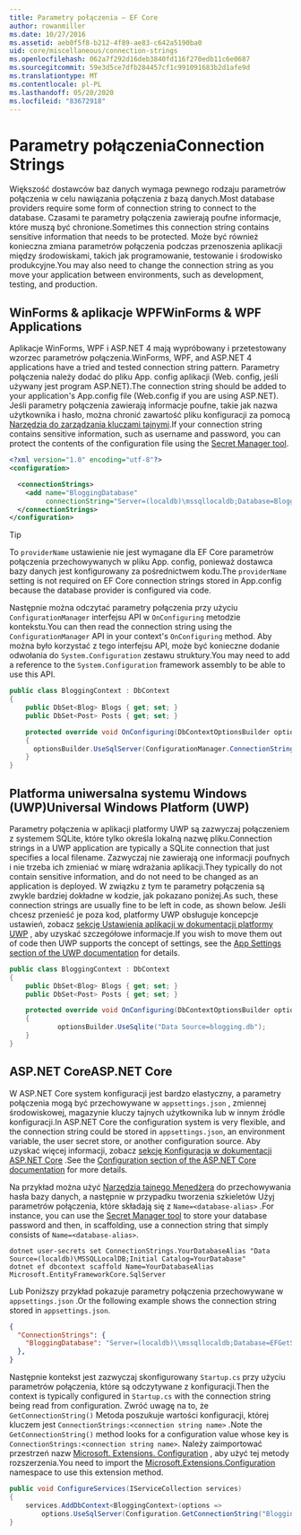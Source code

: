 ```yaml
---
title: Parametry połączenia — EF Core
author: rowanmiller
ms.date: 10/27/2016
ms.assetid: aeb0f5f8-b212-4f89-ae83-c642a5190ba0
uid: core/miscellaneous/connection-strings
ms.openlocfilehash: 062a7f292d16deb3840fd116f270edb11c6e0687
ms.sourcegitcommit: 59e3d5ce7dfb284457cf1c991091683b2d1afe9d
ms.translationtype: MT
ms.contentlocale: pl-PL
ms.lasthandoff: 05/20/2020
ms.locfileid: "83672918"
---
```

# <a name="connection-strings"></a><span data-ttu-id="1b09e-102">Parametry połączenia</span><span class="sxs-lookup"><span data-stu-id="1b09e-102">Connection Strings</span></span>

<span data-ttu-id="1b09e-103">Większość dostawców baz danych wymaga pewnego rodzaju parametrów połączenia w celu nawiązania połączenia z bazą danych.</span><span class="sxs-lookup"><span data-stu-id="1b09e-103">Most database providers require some form of connection string to connect to the database.</span></span> <span data-ttu-id="1b09e-104">Czasami te parametry połączenia zawierają poufne informacje, które muszą być chronione.</span><span class="sxs-lookup"><span data-stu-id="1b09e-104">Sometimes this connection string contains sensitive information that needs to be protected.</span></span> <span data-ttu-id="1b09e-105">Może być również konieczna zmiana parametrów połączenia podczas przenoszenia aplikacji między środowiskami, takich jak programowanie, testowanie i środowisko produkcyjne.</span><span class="sxs-lookup"><span data-stu-id="1b09e-105">You may also need to change the connection string as you move your application between environments, such as development, testing, and production.</span></span>

## <a name="winforms--wpf-applications"></a><span data-ttu-id="1b09e-106">WinForms & aplikacje WPF</span><span class="sxs-lookup"><span data-stu-id="1b09e-106">WinForms & WPF Applications</span></span>

<span data-ttu-id="1b09e-107">Aplikacje WinForms, WPF i ASP.NET 4 mają wypróbowany i przetestowany wzorzec parametrów połączenia.</span><span class="sxs-lookup"><span data-stu-id="1b09e-107">WinForms, WPF, and ASP.NET 4 applications have a tried and tested connection string pattern.</span></span> <span data-ttu-id="1b09e-108">Parametry połączenia należy dodać do pliku App. config aplikacji (Web. config, jeśli używany jest program ASP.NET).</span><span class="sxs-lookup"><span data-stu-id="1b09e-108">The connection string should be added to your application's App.config file (Web.config if you are using ASP.NET).</span></span> <span data-ttu-id="1b09e-109">Jeśli parametry połączenia zawierają informacje poufne, takie jak nazwa użytkownika i hasło, można chronić zawartość pliku konfiguracji za pomocą [Narzędzia do zarządzania kluczami tajnymi](/aspnet/core/security/app-secrets#secret-manager).</span><span class="sxs-lookup"><span data-stu-id="1b09e-109">If your connection string contains sensitive information, such as username and password, you can protect the contents of the configuration file using the [Secret Manager tool](/aspnet/core/security/app-secrets#secret-manager).</span></span>

``` xml
<?xml version="1.0" encoding="utf-8"?>
<configuration>

  <connectionStrings>
    <add name="BloggingDatabase"
         connectionString="Server=(localdb)\mssqllocaldb;Database=Blogging;Trusted_Connection=True;" />
  </connectionStrings>
</configuration>
```

> [!TIP]  
> <span data-ttu-id="1b09e-110">To `providerName` ustawienie nie jest wymagane dla EF Core parametrów połączenia przechowywanych w pliku App. config, ponieważ dostawca bazy danych jest konfigurowany za pośrednictwem kodu.</span><span class="sxs-lookup"><span data-stu-id="1b09e-110">The `providerName` setting is not required on EF Core connection strings stored in App.config because the database provider is configured via code.</span></span>

<span data-ttu-id="1b09e-111">Następnie można odczytać parametry połączenia przy użyciu `ConfigurationManager` interfejsu API w `OnConfiguring` metodzie kontekstu.</span><span class="sxs-lookup"><span data-stu-id="1b09e-111">You can then read the connection string using the `ConfigurationManager` API in your context's `OnConfiguring` method.</span></span> <span data-ttu-id="1b09e-112">Aby można było korzystać z tego interfejsu API, może być konieczne dodanie odwołania do `System.Configuration` zestawu struktury.</span><span class="sxs-lookup"><span data-stu-id="1b09e-112">You may need to add a reference to the `System.Configuration` framework assembly to be able to use this API.</span></span>

``` csharp
public class BloggingContext : DbContext
{
    public DbSet<Blog> Blogs { get; set; }
    public DbSet<Post> Posts { get; set; }

    protected override void OnConfiguring(DbContextOptionsBuilder optionsBuilder)
    {
      optionsBuilder.UseSqlServer(ConfigurationManager.ConnectionStrings["BloggingDatabase"].ConnectionString);
    }
}
```

## <a name="universal-windows-platform-uwp"></a><span data-ttu-id="1b09e-113">Platforma uniwersalna systemu Windows (UWP)</span><span class="sxs-lookup"><span data-stu-id="1b09e-113">Universal Windows Platform (UWP)</span></span>

<span data-ttu-id="1b09e-114">Parametry połączenia w aplikacji platformy UWP są zazwyczaj połączeniem z systemem SQLite, które tylko określa lokalną nazwę pliku.</span><span class="sxs-lookup"><span data-stu-id="1b09e-114">Connection strings in a UWP application are typically a SQLite connection that just specifies a local filename.</span></span> <span data-ttu-id="1b09e-115">Zazwyczaj nie zawierają one informacji poufnych i nie trzeba ich zmieniać w miarę wdrażania aplikacji.</span><span class="sxs-lookup"><span data-stu-id="1b09e-115">They typically do not contain sensitive information, and do not need to be changed as an application is deployed.</span></span> <span data-ttu-id="1b09e-116">W związku z tym te parametry połączenia są zwykle bardziej dokładne w kodzie, jak pokazano poniżej.</span><span class="sxs-lookup"><span data-stu-id="1b09e-116">As such, these connection strings are usually fine to be left in code, as shown below.</span></span> <span data-ttu-id="1b09e-117">Jeśli chcesz przenieść je poza kod, platformy UWP obsługuje koncepcje ustawień, zobacz [sekcję Ustawienia aplikacji w dokumentacji platformy UWP](/windows/uwp/app-settings/store-and-retrieve-app-data) , aby uzyskać szczegółowe informacje.</span><span class="sxs-lookup"><span data-stu-id="1b09e-117">If you wish to move them out of code then UWP supports the concept of settings, see the [App Settings section of the UWP documentation](/windows/uwp/app-settings/store-and-retrieve-app-data) for details.</span></span>

``` csharp
public class BloggingContext : DbContext
{
    public DbSet<Blog> Blogs { get; set; }
    public DbSet<Post> Posts { get; set; }

    protected override void OnConfiguring(DbContextOptionsBuilder optionsBuilder)
    {
            optionsBuilder.UseSqlite("Data Source=blogging.db");
    }
}
```

## <a name="aspnet-core"></a><span data-ttu-id="1b09e-118">ASP.NET Core</span><span class="sxs-lookup"><span data-stu-id="1b09e-118">ASP.NET Core</span></span>

<span data-ttu-id="1b09e-119">W ASP.NET Core system konfiguracji jest bardzo elastyczny, a parametry połączenia mogą być przechowywane w `appsettings.json` , zmiennej środowiskowej, magazynie kluczy tajnych użytkownika lub w innym źródle konfiguracji.</span><span class="sxs-lookup"><span data-stu-id="1b09e-119">In ASP.NET Core the configuration system is very flexible, and the connection string could be stored in `appsettings.json`, an environment variable, the user secret store, or another configuration source.</span></span> <span data-ttu-id="1b09e-120">Aby uzyskać więcej informacji, zobacz [sekcję Konfiguracja w dokumentacji ASP.NET Core](/aspnet/core/fundamentals/configuration) .</span><span class="sxs-lookup"><span data-stu-id="1b09e-120">See the [Configuration section of the ASP.NET Core documentation](/aspnet/core/fundamentals/configuration) for more details.</span></span>

<span data-ttu-id="1b09e-121">Na przykład można użyć [Narzędzia tajnego Menedżera](/aspnet/core/security/app-secrets#secret-manager) do przechowywania hasła bazy danych, a następnie w przypadku tworzenia szkieletów Użyj parametrów połączenia, które składają się z `Name=<database-alias>` .</span><span class="sxs-lookup"><span data-stu-id="1b09e-121">For instance, you can use the [Secret Manager tool](/aspnet/core/security/app-secrets#secret-manager) to store your database password and then, in scaffolding, use a connection string that simply consists of `Name=<database-alias>`.</span></span>

```dotnetcli
dotnet user-secrets set ConnectionStrings.YourDatabaseAlias "Data Source=(localdb)\MSSQLLocalDB;Initial Catalog=YourDatabase"
dotnet ef dbcontext scaffold Name=YourDatabaseAlias Microsoft.EntityFrameworkCore.SqlServer
```

<span data-ttu-id="1b09e-122">Lub Poniższy przykład pokazuje parametry połączenia przechowywane w `appsettings.json` .</span><span class="sxs-lookup"><span data-stu-id="1b09e-122">Or the following example shows the connection string stored in `appsettings.json`.</span></span>

``` json
{
  "ConnectionStrings": {
    "BloggingDatabase": "Server=(localdb)\\mssqllocaldb;Database=EFGetStarted.ConsoleApp.NewDb;Trusted_Connection=True;"
  },
}
```

<span data-ttu-id="1b09e-123">Następnie kontekst jest zazwyczaj skonfigurowany `Startup.cs` przy użyciu parametrów połączenia, które są odczytywane z konfiguracji.</span><span class="sxs-lookup"><span data-stu-id="1b09e-123">Then the context is typically configured in `Startup.cs` with the connection string being read from configuration.</span></span> <span data-ttu-id="1b09e-124">Zwróć uwagę na to, że `GetConnectionString()` Metoda poszukuje wartości konfiguracji, której kluczem jest `ConnectionStrings:<connection string name>` .</span><span class="sxs-lookup"><span data-stu-id="1b09e-124">Note the `GetConnectionString()` method looks for a configuration value whose key is `ConnectionStrings:<connection string name>`.</span></span> <span data-ttu-id="1b09e-125">Należy zaimportować przestrzeń nazw [Microsoft. Extensions. Configuration](/dotnet/api/microsoft.extensions.configuration) , aby użyć tej metody rozszerzenia.</span><span class="sxs-lookup"><span data-stu-id="1b09e-125">You need to import the [Microsoft.Extensions.Configuration](/dotnet/api/microsoft.extensions.configuration) namespace to use this extension method.</span></span>

``` csharp
public void ConfigureServices(IServiceCollection services)
{
    services.AddDbContext<BloggingContext>(options =>
        options.UseSqlServer(Configuration.GetConnectionString("BloggingDatabase")));
}
```

